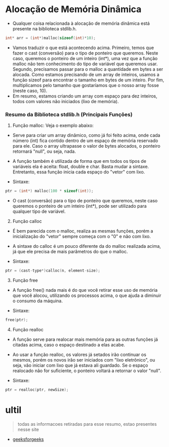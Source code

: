 # Alocação de Memória Dinâmica

- Qualquer coisa relacionada à alocação de memória dinâmica está presente na biblioteca stdlib.h.

```c
int* arr = (int*)malloc(sizeof(int)*10);
```

- Vamos traduzir o que está acontecendo acima. Primeiro, temos que fazer o cast (conversão) para o tipo de ponteiro que queremos. Neste caso, queremos o ponteiro de um inteiro (int*), uma vez que a função malloc não tem conhecimento do tipo de variável que queremos usar. Segundo, precisamos passar para o malloc a quantidade em bytes a ser alocada. Como estamos precisando de um array de inteiros, usamos a função sizeof para encontrar o tamanho em bytes de um inteiro. Por fim, multiplicamos pelo tamanho que gostaríamos que o nosso array fosse (neste caso, 10).
- Em resumo, estamos criando um array com espaço para dez inteiros, todos com valores não iniciados (lixo de memória).


### Resumo da Biblioteca stdlib.h (Principais Funções)
1. Função malloc:
Veja o exemplo abaixo:

- Serve para criar um array dinâmico, como já foi feito acima, onde cada número (int) fica contido dentro de um espaço de memória reservado para ele. Caso o array ultrapasse o valor de bytes alocados, o ponteiro retornará "null", ou seja, nada.
- A função também é utilizada de forma que em todos os tipos de variáveis ela é aceita: float, double e char. Basta mudar a sintaxe. Entretanto, essa função inicia cada espaço do "vetor" com lixo.

- Sintaxe:
```c
ptr = (int*) malloc(100 * sizeof(int));
```
- O cast (conversão) para o tipo de ponteiro que queremos, neste caso queremos o ponteiro de um inteiro (int*), pode ser utilizado para qualquer tipo de variável.

2. Função calloc
- É bem parecida com o malloc, realiza as mesmas funções, porém a inicialização do "vetor" sempre começa com o "0" e não com lixo.
- A sintaxe do calloc é um pouco diferente da do malloc realizada acima, já que ele precisa de mais parâmetros do que o malloc.

- Sintaxe:
```c
ptr = (cast-type*)calloc(n, element-size);
```

3. Função free
- A função free() nada mais é do que você retirar esse uso de memória que você alocou, utilizando os processos acima, o que ajuda a diminuir o consumo da máquina.

- Sintaxe:
```c
free(ptr);
```
4. Função realloc
- A função serve para realocar mais memória para as outras funções já citadas acima, caso o espaço destinado a elas acabe.
- Ao usar a função realloc, os valores já setados irão continuar os mesmos, porém os novos irão ser iniciados com "lixo eletrônico", ou seja, vão iniciar com lixo que já estava ali guardado. Se o espaço realocado não for suficiente, o ponteiro voltará a retornar o valor "null".

- Sintaxe:
```c
ptr = realloc(ptr, newSize);
```

# ultil
> todas as informacoes retiradas para esse resumo, estao presentes nesse site

- [geeksforgeeks](https://www.geeksforgeeks.org/dynamic-memory-allocation-in-c-using-malloc-calloc-free-and-realloc/)

